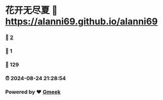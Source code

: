 # 花开无尽夏 :link: https://alanni69.github.io/alanni69 
### :page_facing_up: [2](https://alanni69.github.io/alanni69/tag.html) 
### :speech_balloon: 1 
### :hibiscus: 129 
### :alarm_clock: 2024-08-24 21:28:54 
### Powered by :heart: [Gmeek](https://github.com/Meekdai/Gmeek)
